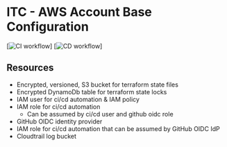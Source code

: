 # ITC - AWS Account Base Configuration

[![CI workflow](https://github.com/indigo-tangerine/itc-aws-base-cfg/actions/workflows/ci-pr.yml/badge.svg)]
[![CD workflow](https://github.com/indigo-tangerine/itc-aws-base-cfg/actions/workflows/cd-pr.yml/badge.svg)]

## Resources

* Encrypted, versioned, S3 bucket for terraform state files
* Encrypted DynamoDb table for terraform state locks
* IAM user for ci/cd automation & IAM policy
* IAM role for ci/cd automation
  * Can be assumed by ci/cd user and github oidc role
* GitHub OIDC identity provider
* IAM role for ci/cd automation that can be assumed by GitHub OIDC IdP
* Cloudtrail log bucket
